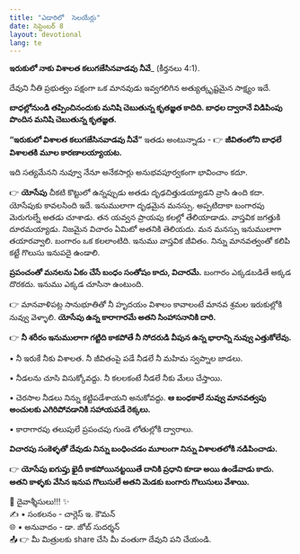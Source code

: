 ```yaml
---
title: "ఎడారిలో  సెలయేర్లు"
date: సెప్టెంబర్ 8
layout: devotional
lang: te
---
```


**ఇరుకులో నాకు విశాలత కలుగజేసినవాడవు నీవే**_ (కీర్తనలు 4:1).

దేవుని నీతి ప్రభుత్వం పక్షంగా ఒక మానవుడు ఇవ్వగలిగిన అత్యుత్కృష్టమైన సాక్ష్యం ఇదే.

 **బాధల్లోనుండి తప్పించినందుకు మనిషి చెబుతున్న కృతజ్ఞత కాదిది. బాధల ద్వారానే విడిపింపు పొందిన మనిషి చెబుతున్న కృతజ్ఞత.**

 **“ఇరుకులో విశాలత కలుగజేసినవాడవు నీవే”** ఇతడు అంటున్నాడు -
 👉 **జీవితంలోని బాధలే విశాలతకి మూల కారణాలయ్యాయట.**

ఇది సత్యమేనని నువ్వూ నేనూ అనేకసార్లు అనుభవపూర్వకంగా భావించాం కదూ. 

👉 **యోసేపు** చీకటి కొట్టులో ఉన్నప్పుడు అతడు దృఢచిత్తుడయ్యాడని వ్రాసి ఉంది కదా. యోసేపుకు కావలసింది ఇదే. ఇనుములాగా దృఢమైన మనస్సు. అప్పటిదాకా బంగారపు మెరుగుల్నే అతడు చూశాడు. తన యవ్వన ప్రాయపు కలల్లో తేలియాడాడు. వాస్తవిక జగత్తుకి దూరమయ్యాడు. నిజమైన విచారం ఏమిటో అతనికి తెలియదు. మన మనస్సు ఇనుములాగా తయారవ్వాలి. బంగారం ఒక కలలాంటిది. ఇనుము వాస్తవిక జీవితం. నిన్ను మానవత్వంతో కలిపి కట్టే గొలుసు ఇనుపదై ఉండాలి. 

**ప్రపంచంతో మనలను ఏకం చేసే బంధం సంతోషం కాదు, విచారమే.** బంగారం ఎక్కడబడితే అక్కడ దొరకదు. ఇనుము ఎక్కడ చూసినా ఉంటుంది. 

👉 మానవాళిపట్ల సానుభూతితో నీ హృదయం విశాలం కావాలంటే మానవ శ్రమల ఇరుకుల్లోకి నువ్వు వెళ్ళాలి. 
**యోసేపు ఉన్న కారాగారమే అతని సింహాసనానికి దారి.**

👉 **నీ శరీరం ఇనుములాగా గట్టిది కాకపోతే నీ సోదరుడి వీపున ఉన్న భారాన్ని నువ్వు ఎత్తుకోలేవు.**

▪ నీ ఇరుకే నీకు విశాలత. నీ జీవితంపై పడే నీడలే నీ మహిమ స్వప్నాల జాడలు.

▪ నీడలను చూసి విసుక్కోవద్దు. నీ కలలకంటే నీడలే నీకు మేలు చేస్తాయి.

▪ చెరసాల నీడలు నిన్ను కట్టిపడేశాయని అనుకోవద్దు. **ఆ బంధకాలే నువ్వు మానవత్వపు అంచులకు ఎగిరిపోవడానికి సహాయపడే రెక్కలు.**

▪ కారాగారపు తలుపులే ప్రపంచపు గుండె లోతుల్లోకి ద్వారాలు. 

**విచారపు సంకెళ్ళతో దేవుడు నిన్ను బంధించడం మూలంగా నిన్ను విశాలతలోకి నడిపించాడు.**

👉 **యోసేపు ఐగుప్తు ఖైదీ కాకపోయినట్టయితే దానికి ప్రధాని కూడా అయి ఉండేవాడు కాదు. అతని కాళ్ళకు వేసిన ఇనుప గొలుసులే అతని మెడకు బంగారు గొలుసులు వేశాయి.**

<div class="blessing">🙏 <span class="bless-text">దైవాశ్శీసులు!!!</span> ✨</div>

<div class="credit">✍️ <span class="credit-text">▪ సంకలనం - చార్లెస్ ఇ. కౌమన్</span></div>
<div class="credit">🌐 <span class="credit-text">▪ అనువాదం - డా. జోబ్ సుదర్శన్</span></div>


<div class="share">📤 👉 <span class="share-text">మీ మిత్రులకు share చేసి మీ వంతుగా దేవుని పని చేయండి.</span></div>

